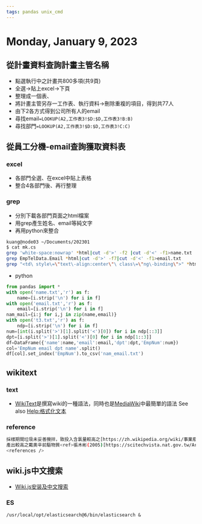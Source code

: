 ```yaml
---
tags: pandas unix_cmd
---
```

# Monday, January 9, 2023

## 從計畫資料查詢計畫主管名稱

- 點選執行中之計畫共800多項(共9頁)
- 全選→貼上excel→下頁
- 整理成一個表、
- 將計畫主管另存一工作表、執行資料→刪除重複的項目，得到共77人
- 由下2各方式得到公司所有人的email
- 尋找email`=LOOKUP(A2,工作表3!$D:$D,工作表3!B:B)`
- 尋找部門`=LOOKUP(A2,工作表3!$D:$D,工作表3!C:C)`

## 從員工分機-email查詢獲取資料表

### excel

- 各部門全選、在excel中貼上表格
- 整合4各部門後、再行整理

### grep

- 分別下載各部門頁面之html檔案
- 用grep產生姓名、email等純文字
- 再用python來整合

```bash
kuang@node03 ~/Documents/202301
$ cat mk.cs
grep 'white-space:nowrap' *html|cut -d'>' -f2 |cut -d'<' -f1>name.txt
grep EmpTelData.Email *html|cut -d'>' -f7|cut -d'<' -f1>email.txt
grep "<td\ style\=\"text\-align:center\"\ class\=\"ng\-binding\">" *html|cut -d'> -f2|cut -d'<' -f1>t3.txt
```

- python

```python
from pandas import *
with open('name.txt','r') as f:
    name=[i.strip('\n') for i in f]
with open('email.txt','r') as f:
    email=[i.strip('\n') for i in f]
nam_mail={i:j for i,j in zip(name,email)}
with open('t3.txt','r') as f:
    ndp=[i.strip('\n') for i in f]
num=[int(i.split('>')[1].split('<')[0]) for i in ndp[::3]]
dpt=[i.split('>')[1].split('<')[0] for i in ndp[1::3]]
df=DataFrame({'name':name,'email':email,'dpt':dpt,'EmpNum':num})
col='EmpNum email dpt name'.split()
df[col].set_index('EmpNum').to_csv('nam_email.txt')
```

## wikitext

### text

- [WikiText](https://zh.wikipedia.org/wiki/Wiki标记语言)是撰寫wiki的一種語法，同時也是[MediaWiki](https://www.mediawiki.org/wiki/Wikitext/zh)中最簡單的語法 See also [Help:格式化文本](https://www.mediawiki.org/wiki/Help:Formatting/zh)

### reference  

```bash
採樣期間垃圾未妥善攪拌，致投入含氯量較高之[https://zh.wikipedia.org/wiki/事業廢棄物 一般事業廢棄物]，
產出較高之戴奧辛前驅物質<ref>張木彬(2005)[https://scitechvista.nat.gov.tw/Article/C000003/detail?ID=e8af0575-b26a-4bfd-afe9-ab093a57b0ea 環境保護：世紀之毒你擔「辛」嗎？]，作者中央大學環境工程研究所教授，科技大觀園。</ref>；另亦造成燃燒狀況不穩定，導致CO濃度提高。
<references />
```

## wiki.js中文搜索

- [Wiki.js安装及中文搜索](https://www.bilibili.com/read/cv16951722)

### ES

`/usr/local/opt/elasticsearch@6/bin/elasticsearch &`
